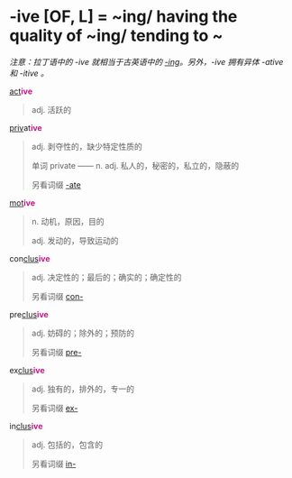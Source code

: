 # -ive [OF, L] = ~ing/ having the quality of ~ing/ tending to ~

*注意：拉丁语中的 -ive 就相当于古英语中的 [-ing](-ing.md)。另外，-ive 拥有异体 -ative 和 -itive 。*

[act](_act_.md)<b style="color: #C71585;">ive</b>
> adj. 活跃的

[priv](_priv_.md)at<b style="color: #C71585;">ive</b>
> adj. 剥夺性的，缺少特定性质的
>
> 单词 private —— n. adj. 私人的，秘密的，私立的，隐蔽的
>
> 另看词缀 [-ate](-ate.md)

[mot](_mov_.md)<b style="color: #C71585;">ive</b>
> n. 动机，原因，目的
>
> adj. 发动的，导致运动的

con[clus](_clud_.md)<b style="color: #C71585;">ive</b>
> adj. 决定性的；最后的；确实的；确定性的
>
> 另看词缀 [con-](com-.md)

pre[clus](_clud_.md)<b style="color: #C71585;">ive</b>
> adj. 妨碍的；除外的；预防的
>
> 另看词缀 [pre-](pre-.md)

ex[clus](_clud_.md)<b style="color: #C71585;">ive</b>
> adj. 独有的，排外的，专一的
>
> 另看词缀 [ex-](ex-.md)

in[clus](_clud_.md)<b style="color: #C71585;">ive</b>
> adj. 包括的，包含的
>
> 另看词缀 [in-](in-.2.md)